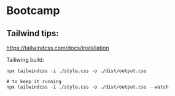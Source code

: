 # Bootcamp

## Tailwind tips:

https://tailwindcss.com/docs/installation

Tailiwing build:
```
npx tailwindcss -i ./style.css -o ./dist/output.css

# to keep it running
npx tailwindcss -i ./style.css -o ./dist/output.css --watch
```